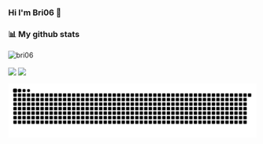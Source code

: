 ### Hi I'm Bri06 👋

### 📊 My github stats
<div>
  <div>
   <img align="center" src="https://github-readme-streak-stats.herokuapp.com/?user=bri06&theme=radical" alt="bri06" />
 </div>
 <br>
 <div>
   <img height="180em" src="https://github-readme-stats.vercel.app/api?username=bri06&show_icons=true&theme=dracula&include_all_commits=true&count_private=true" />
   <img height="180em" src="https://github-readme-stats.vercel.app/api/top-langs/?username=bri06&layout=compact&langs_count=7&theme=dracula" />
 </div>
</div>

 ![Snake animation](https://github.com/bri06/bri06/blob/output/github-contribution-grid-snake.svg)

<!--
**bri06/bri06** is a ✨ _special_ ✨ repository because its `README.md` (this file) appears on your GitHub profile.

Here are some ideas to get you started:

- 🔭 I’m currently working on ...
- 🌱 I’m currently learning ...
- 👯 I’m looking to collaborate on ...
- 🤔 I’m looking for help with ...
- 💬 Ask me about ...
- 📫 How to reach me: ...
- 😄 Pronouns: ...
- ⚡ Fun fact: ...
-->
